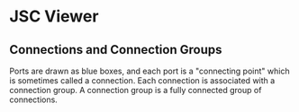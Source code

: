 # JSC Viewer

## Connections and Connection Groups

Ports are drawn as blue boxes, and each port is a "connecting point" which is
sometimes called a connection. Each connection is associated with a connection
group. A connection group is a fully connected group of connections.
